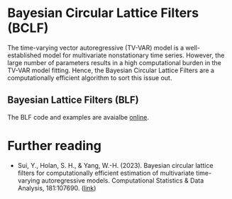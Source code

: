 # Bayesian Circular Lattice Filters (BCLF)

The time-varying vector autoregressive (TV-VAR) model is a well-established model for multivariate nonstationary time series. However, the large number of parameters results in a high computational burden in the TV-VAR model fitting. Hence, the Bayesian Circular Lattice Filters are a computationally efficient algorithm to sort this issue out.

## Bayesian Lattice Filters (BLF)
The BLF code and examples are avaialbe [online](https://github.com/WenHsiYang/BayesianLatticeFilters).  

# Further reading

* Sui, Y., Holan, S. H., & Yang, W.-H. (2023). Bayesian circular lattice filters for computationally efficient estimation of multivariate time-varying autoregressive models. Computational Statistics & Data Analysis, 181:107690. ([link](https://www.sciencedirect.com/science/article/abs/pii/S0167947323000014))

